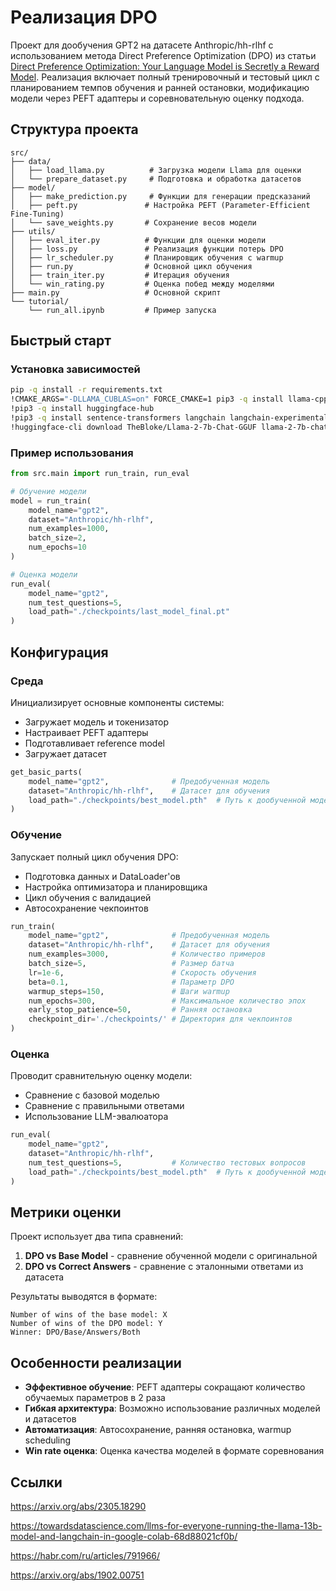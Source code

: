 # Реализация DPO

Проект для дообучения GPT2 на датасете Anthropic/hh-rlhf с использованием метода Direct Preference Optimization (DPO) из статьи [Direct Preference Optimization:
Your Language Model is Secretly a Reward Model](https://arxiv.org/pdf/2305.18290). Реализация включает полный тренировочный и тестовый цикл с планированием темпов обучения и ранней остановки, модификацию модели через PEFT адаптеры и соревновательную оценку подхода.

## Структура проекта

```
src/
├── data/
│   ├── load_llama.py          # Загрузка модели Llama для оценки
│   └── prepare_dataset.py     # Подготовка и обработка датасетов
├── model/
│   ├── make_prediction.py     # Функции для генерации предсказаний
│   ├── peft.py               # Настройка PEFT (Parameter-Efficient Fine-Tuning)
│   └── save_weights.py       # Сохранение весов модели
├── utils/
│   ├── eval_iter.py          # Функции для оценки модели
│   ├── loss.py               # Реализация функции потерь DPO
│   ├── lr_scheduler.py       # Планировщик обучения с warmup
│   ├── run.py                # Основной цикл обучения
│   ├── train_iter.py         # Итерация обучения
│   └── win_rating.py         # Оценка побед между моделями
├── main.py                   # Основной скрипт
└── tutorial/
    └── run_all.ipynb         # Пример запуска
```

## Быстрый старт

### Установка зависимостей

```bash
pip -q install -r requirements.txt
!CMAKE_ARGS="-DLLAMA_CUBLAS=on" FORCE_CMAKE=1 pip3 -q install llama-cpp-python
!pip3 -q install huggingface-hub
!pip3 -q install sentence-transformers langchain langchain-experimental
!huggingface-cli download TheBloke/Llama-2-7b-Chat-GGUF llama-2-7b-chat.Q4_K_M.gguf --local-dir /content --local-dir-use-symlinks False
```

### Пример использования

```python
from src.main import run_train, run_eval

# Обучение модели
model = run_train(
    model_name="gpt2",
    dataset="Anthropic/hh-rlhf", 
    num_examples=1000,
    batch_size=2,
    num_epochs=10
)

# Оценка модели
run_eval(
    model_name="gpt2",
    num_test_questions=5,
    load_path="./checkpoints/last_model_final.pt"
)
```

## Конфигурация

### Среда

Инициализирует основные компоненты системы:
- Загружает модель и токенизатор
- Настраивает PEFT адаптеры
- Подготавливает reference model
- Загружает датасет

```python
get_basic_parts(
    model_name="gpt2",              # Предобученная модель
    dataset="Anthropic/hh-rlhf",    # Датасет для обучения
    load_path="./checkpoints/best_model.pth"  # Путь к дообученной модели
)
```

### Обучение

Запускает полный цикл обучения DPO:
- Подготовка данных и DataLoader'ов
- Настройка оптимизатора и планировщика
- Цикл обучения с валидацией
- Автосохранение чекпоинтов

```python
run_train(
    model_name="gpt2",              # Предобученная модель
    dataset="Anthropic/hh-rlhf",    # Датасет для обучения
    num_examples=3000,              # Количество примеров
    batch_size=5,                   # Размер батча
    lr=1e-6,                        # Скорость обучения
    beta=0.1,                       # Параметр DPO
    warmup_steps=150,               # Шаги warmup
    num_epochs=300,                 # Максимальное количество эпох
    early_stop_patience=50,         # Ранняя остановка
    checkpoint_dir='./checkpoints/' # Директория для чекпоинтов
)
```

### Оценка


Проводит сравнительную оценку модели:
- Сравнение с базовой моделью
- Сравнение с правильными ответами
- Использование LLM-эвалюатора

```python
run_eval(
    model_name="gpt2",
    dataset="Anthropic/hh-rlhf", 
    num_test_questions=5,           # Количество тестовых вопросов
    load_path="./checkpoints/best_model.pth"  # Путь к дообученной модели
)
```


## Метрики оценки

Проект использует два типа сравнений:

1. **DPO vs Base Model** - сравнение обученной модели с оригинальной
2. **DPO vs Correct Answers** - сравнение с эталонными ответами из датасета

Результаты выводятся в формате:
```
Number of wins of the base model: X
Number of wins of the DPO model: Y
Winner: DPO/Base/Answers/Both
```

## Особенности реализации

- **Эффективное обучение**: PEFT адаптеры сокращают количество обучаемых параметров в 2 раза
- **Гибкая архитектура**: Возможно использование различных моделей и датасетов
- **Автоматизация**: Автосохранение, ранняя остановка, warmup scheduling
- **Win rate оценка**: Оценка качества моделей в формате соревнования

## Ссылки

https://arxiv.org/abs/2305.18290

https://towardsdatascience.com/llms-for-everyone-running-the-llama-13b-model-and-langchain-in-google-colab-68d88021cf0b/

https://habr.com/ru/articles/791966/

https://arxiv.org/abs/1902.00751

